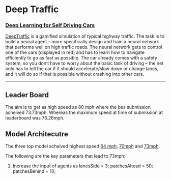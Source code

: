 # Deep Traffic

### [Deep Learning for Self Driving Cars](https://selfdrivingcars.mit.edu/deeptraffic/)


[DeepTraffic](https://selfdrivingcars.mit.edu/deeptrafficjs/) is a gamified simulation of typical highway traffic. The task is to build a neural agent – more specifically design and train a neural network that performs well on high traffic roads. The neural network gets to control one of the cars (displayed in red) and has to learn how to navigate efficiently to go as fast as possible. The car already comes with a safety system, so you don’t have to worry about the basic task of driving – the net only has to tell the car if it should accelerate/slow down or change lanes, and it will do so if that is possible without crashing into other cars.


---
## Leader Board

The aim is to get as high speed as 80 mph where the bes submission acheived 73.73mph. Whereas the maximum speed at time of submission at leaderboard was 76.26mph.

## Model Architecutre

The three top model acheived highest speed [64 mph](https://github.com/hamzafar/deep_traffic/blob/master/deepTraffic_64.js),
[70mph](https://github.com/hamzafar/deep_traffic/blob/master/deepTraffic_70.js) 
and [73mph](https://github.com/hamzafar/deep_traffic/blob/master/deepTraffic_73.js).

The following are the key parameters that lead to 73mph:
1. Increase the input of agents as 
    lanesSide = 3;
    patchesAhead = 50;
    patchesBehind = 10;
